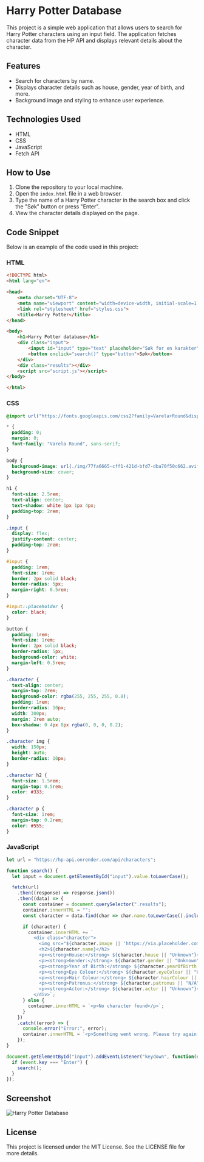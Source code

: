 
# Harry Potter Database

This project is a simple web application that allows users to search for Harry Potter characters using an input field. The application fetches character data from the HP API and displays relevant details about the character.

## Features
- Search for characters by name.
- Displays character details such as house, gender, year of birth, and more.
- Background image and styling to enhance user experience.

## Technologies Used
- HTML
- CSS
- JavaScript
- Fetch API

## How to Use
1. Clone the repository to your local machine.
2. Open the `index.html` file in a web browser.
3. Type the name of a Harry Potter character in the search box and click the "Søk" button or press "Enter".
4. View the character details displayed on the page.

## Code Snippet

Below is an example of the code used in this project:

### HTML
```html
<!DOCTYPE html>
<html lang="en">

<head>
    <meta charset="UTF-8">
    <meta name="viewport" content="width=device-width, initial-scale=1.0">
    <link rel="stylesheet" href="styles.css">
    <title>Harry Potter</title>
</head>

<body>
    <h1>Harry Potter database</h1>
    <div class="input">
        <input id="input" type="text" placeholder="Søk for en karakter">
        <button onclick="search()" type="button">Søk</button>
    </div>
    <div class="results"></div> 
    <script src="script.js"></script>
</body>

</html>
```

### CSS
```css
@import url("https://fonts.googleapis.com/css2?family=Varela+Round&display=swap");

* {
  padding: 0;
  margin: 0;
  font-family: "Varela Round", sans-serif;
}

body {
  background-image: url(./img/77fa6665-cff1-421d-bfd7-dba70f50c662.avif);
  background-size: cover;
}

h1 {
  font-size: 2.5rem;
  text-align: center;
  text-shadow: white 1px 1px 4px;
  padding-top: 2rem;
}

.input {
  display: flex;
  justify-content: center;
  padding-top: 2rem;
}

#input {
  padding: 1rem;
  font-size: 1rem;
  border: 2px solid black;
  border-radius: 5px;
  margin-right: 0.5rem;
}

#input::placeholder {
  color: black;
}

button {
  padding: 1rem;
  font-size: 1rem;
  border: 2px solid black;
  border-radius: 5px;
  background-color: white;
  margin-left: 0.5rem;
}

.character {
  text-align: center;
  margin-top: 2rem;
  background-color: rgba(255, 255, 255, 0.8);
  padding: 1rem;
  border-radius: 10px;
  width: 300px;
  margin: 2rem auto;
  box-shadow: 0 4px 8px rgba(0, 0, 0, 0.2);
}

.character img {
  width: 150px;
  height: auto;
  border-radius: 10px;
}

.character h2 {
  font-size: 1.5rem;
  margin-top: 0.5rem;
  color: #333;
}

.character p {
  font-size: 1rem;
  margin-top: 0.2rem;
  color: #555;
}
```

### JavaScript
```javascript
let url = "https://hp-api.onrender.com/api/characters";

function search() {
  let input = document.getElementById("input").value.toLowerCase();

  fetch(url)
    .then((response) => response.json())
    .then((data) => {
      const container = document.querySelector(".results");
      container.innerHTML = ""; 
      const character = data.find(char => char.name.toLowerCase().includes(input));

      if (character) {
        container.innerHTML += `
          <div class="character">
            <img src="${character.image || 'https://via.placeholder.com/150'}" alt="${character.name}">
            <h2>${character.name}</h2>
            <p><strong>House:</strong> ${character.house || "Unknown"}</p>
            <p><strong>Gender:</strong> ${character.gender || "Unknown"}</p>
            <p><strong>Year of Birth:</strong> ${character.yearOfBirth || "Unknown"}</p>
            <p><strong>Eye Colour:</strong> ${character.eyeColour || "Unknown"}</p>
            <p><strong>Hair Colour:</strong> ${character.hairColour || "Unknown"}</p>
            <p><strong>Patronus:</strong> ${character.patronus || "N/A"}</p>
            <p><strong>Actor:</strong> ${character.actor || "Unknown"}</p>
          </div>`;
      } else {
        container.innerHTML = `<p>No character found</p>`;
      }
    })
    .catch((error) => {
      console.error("Error:", error);
      container.innerHTML = `<p>Something went wrong. Please try again later.</p>`;
    });
}

document.getElementById("input").addEventListener("keydown", function(event) {
  if (event.key === "Enter") {
    search();  
  }
});
```

## Screenshot
![Harry Potter Database](./img/harry.png)

## License
This project is licensed under the MIT License. See the LICENSE file for more details.
